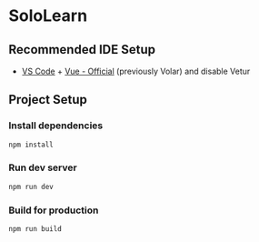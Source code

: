 # SoloLearn

## Recommended IDE Setup

- [VS Code](https://code.visualstudio.com/) + [Vue - Official](https://marketplace.visualstudio.com/items?itemName=Vue.volar) (previously Volar) and disable Vetur

## Project Setup

### Install dependencies

```bash
npm install
```

### Run dev server

```bash
npm run dev
```

### Build for production

```bash
npm run build
```
